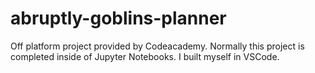 # abruptly-goblins-planner
Off platform project provided by Codeacademy. Normally this project is completed inside of Jupyter Notebooks. I built myself in VSCode.
